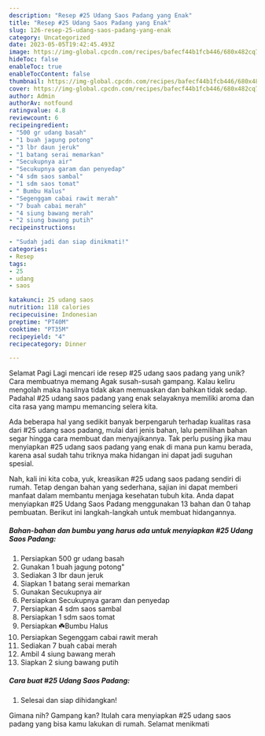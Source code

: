 ```yaml
---
description: "Resep #25 Udang Saos Padang yang Enak"
title: "Resep #25 Udang Saos Padang yang Enak"
slug: 126-resep-25-udang-saos-padang-yang-enak
category: Uncategorized
date: 2023-05-05T19:42:45.493Z
image: https://img-global.cpcdn.com/recipes/bafecf44b1fcb446/680x482cq70/25-udang-saos-padang-foto-resep-utama.jpg
hideToc: false
enableToc: true
enableTocContent: false
thumbnail: https://img-global.cpcdn.com/recipes/bafecf44b1fcb446/680x482cq70/25-udang-saos-padang-foto-resep-utama.jpg
cover: https://img-global.cpcdn.com/recipes/bafecf44b1fcb446/680x482cq70/25-udang-saos-padang-foto-resep-utama.jpg
author: Admin
authorAv: notfound
ratingvalue: 4.8
reviewcount: 6
recipeingredient:
- "500 gr udang basah"
- "1 buah jagung potong"
- "3 lbr daun jeruk"
- "1 batang serai memarkan"
- "Secukupnya air"
- "Secukupnya garam dan penyedap"
- "4 sdm saos sambal"
- "1 sdm saos tomat"
- " Bumbu Halus"
- "Segenggam cabai rawit merah"
- "7 buah cabai merah"
- "4 siung bawang merah"
- "2 siung bawang putih"
recipeinstructions:

- "Sudah jadi dan siap dinikmati!"
categories:
- Resep
tags:
- 25
- udang
- saos

katakunci: 25 udang saos 
nutrition: 118 calories
recipecuisine: Indonesian
preptime: "PT40M"
cooktime: "PT35M"
recipeyield: "4"
recipecategory: Dinner

---
```



Selamat Pagi Lagi mencari ide resep #25 udang saos padang yang unik? Cara membuatnya memang Agak susah-susah gampang. Kalau keliru mengolah maka hasilnya tidak akan memuaskan dan bahkan tidak sedap. Padahal #25 udang saos padang yang enak selayaknya memiliki aroma dan cita rasa yang mampu memancing selera kita.




Ada beberapa hal yang sedikit banyak berpengaruh terhadap kualitas rasa dari #25 udang saos padang, mulai dari jenis bahan, lalu pemilihan bahan segar hingga cara membuat dan menyajikannya. Tak perlu pusing jika mau menyiapkan #25 udang saos padang yang enak di mana pun kamu berada, karena asal sudah tahu triknya maka hidangan ini dapat jadi suguhan spesial.


Nah, kali ini kita coba, yuk, kreasikan #25 udang saos padang sendiri di rumah. Tetap dengan bahan yang sederhana, sajian ini dapat memberi manfaat dalam membantu menjaga kesehatan tubuh kita. Anda dapat menyiapkan #25 Udang Saos Padang menggunakan 13 bahan dan 0 tahap pembuatan. Berikut ini langkah-langkah untuk membuat hidangannya.

<!--inarticleads1-->

##### Bahan-bahan dan bumbu yang harus ada untuk menyiapkan #25 Udang Saos Padang:

1. Persiapkan 500 gr udang basah
1. Gunakan 1 buah jagung potong&#34;
1. Sediakan 3 lbr daun jeruk
1. Siapkan 1 batang serai memarkan
1. Gunakan Secukupnya air
1. Persiapkan Secukupnya garam dan penyedap
1. Persiapkan 4 sdm saos sambal
1. Persiapkan 1 sdm saos tomat
1. Persiapkan  ☘️Bumbu Halus
1. Persiapkan Segenggam cabai rawit merah
1. Sediakan 7 buah cabai merah
1. Ambil 4 siung bawang merah
1. Siapkan 2 siung bawang putih




<!--inarticleads2-->

##### Cara buat #25 Udang Saos Padang:


1. Selesai dan siap dihidangkan!



Gimana nih? Gampang kan? Itulah cara menyiapkan #25 udang saos padang yang bisa kamu lakukan di rumah. Selamat menikmati
